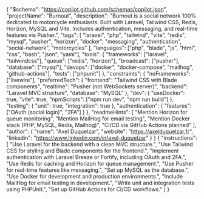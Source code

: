 {
  "$schema": "https://copilot.github.com/schemas/copilot.json",
  "projectName": "Burnout",
  "description": "Burnout is a social network 100% dedicated to motorcycle enthusiasts. Built with Laravel, Tailwind CSS, Redis, Horizon, MySQL and Vite. Includes authentication, messaging, and real-time features via Pusher.",
  "tags": [
    "laravel",
    "php",
    "tailwind",
    "vite",
    "redis",
    "mysql",
    "pusher",
    "horizon",
    "docker",
    "messaging",
    "authentication",
    "social-network",
    "motorcycles"
  ],
  "languages": ["php", "blade", "js", "html", "css", "bash", "json", "yaml"],
  "tools": {
    "frameworks": ["laravel", "tailwindcss"],
    "queue": ["redis", "horizon"],
    "broadcast": ["pusher"],
    "database": ["mysql"],
    "devops": ["docker", "docker-compose", "mailhog", "github-actions"],
    "tests": ["phpunit"]
  },
  "constraints": {
    "noFrameworks": ["livewire"],
    "preferredTech": {
      "frontend": "Tailwind CSS with Blade components",
      "realtime": "Pusher (not WebSockets server)",
      "backend": "Laravel MVC structure",
      "database": "MySQL"
    },
    "dev": {
      "useDocker": true,
      "vite": true,
      "npmScripts": ["npm run dev", "npm run build"]
    },
    "testing": {
      "unit": true,
      "integration": true
    },
    "authentication": {
      "features": ["OAuth (social login)", "2FA"]
    }
  },
  "readmeHints": [
    "Mention Horizon for queue monitoring",
    "Mention MailHog for email testing",
    "Mention Docker stack (PHP, MySQL, Redis, Mailhog)",
    "CI/CD via GitHub Actions planned"
  ],
  "author": {
    "name": "Axel Duquelzar",
    "website": "https://axelduquelzar.fr",
    "linkedin": "https://www.linkedin.com/in/axel-duquelzar"
  }
}
{
  "instructions": [
    "Use Laravel for the backend with a clean MVC structure.",
    "Use Tailwind CSS for styling and Blade components for the frontend.",
    "Implement authentication with Laravel Breeze or Fortify, including OAuth and 2FA.",
    "Use Redis for caching and Horizon for queue management.",
    "Use Pusher for real-time features like messaging.",
    "Set up MySQL as the database.",
    "Use Docker for development and production environments.",
    "Include MailHog for email testing in development.",
    "Write unit and integration tests using PHPUnit.",
    "Set up GitHub Actions for CI/CD workflows."
  ]
}
